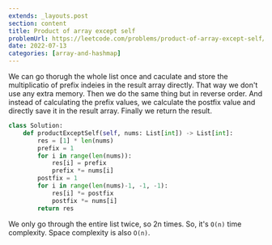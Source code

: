 ```yaml
---
extends: _layouts.post
section: content
title: Product of array except self
problemUrl: https://leetcode.com/problems/product-of-array-except-self/
date: 2022-07-13
categories: [array-and-hashmap]
---
```


We can go thorugh the whole list once and caculate and store the multiplicatio of prefix indeies in the result array directly. That way we don't use any extra memory. Then we do the same thing but in reverse order. And instead of calculating the prefix values, we calculate the postfix value and directly save it in the result array. Finally we return the result.

```python 
class Solution:
    def productExceptSelf(self, nums: List[int]) -> List[int]:
        res = [1] * len(nums)
        prefix = 1
        for i in range(len(nums)):
            res[i] = prefix
            prefix *= nums[i]
        postfix = 1
        for i in range(len(nums)-1, -1, -1):
            res[i] *= postfix
            postfix *= nums[i]
        return res
```

We only go through the entire list twice, so 2n times. So, it's `O(n)` time complexity. Space complexity is also `O(n)`.